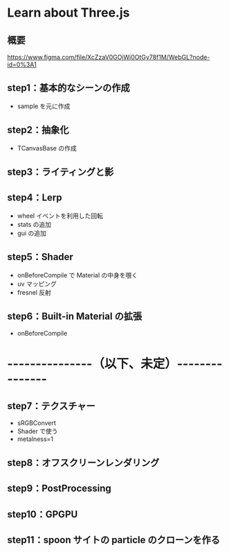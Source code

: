 # Learn about Three.js

## 概要
https://www.figma.com/file/XcZzaV0GOjWi0OtGy78f1M/WebGL?node-id=0%3A1

## step1：基本的なシーンの作成

- sample を元に作成

## step2：抽象化

- TCanvasBase の作成

## step3：ライティングと影

## step4：Lerp

- wheel イベントを利用した回転
- stats の追加
- gui の追加

## step5：Shader

- onBeforeCompile で Material の中身を覗く
- uv マッピング
- fresnel 反射

## step6：Built-in Material の拡張

- onBeforeCompile

# ---------------（以下、未定）---------------
## step7：テクスチャー

- sRGBConvert
- Shader で使う
- metalness=1

## step8：オフスクリーンレンダリング

## step9：PostProcessing

## step10：GPGPU

## step11：spoon サイトの particle のクローンを作る
